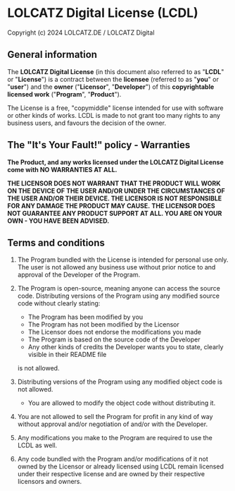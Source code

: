 # LOLCATZ Digital License (LCDL)
Copyright (c) 2024 LOLCATZ.DE / LOLCATZ Digital

## General information
The **LOLCATZ Digital License** (in this document also referred to as "**LCDL**" or "**License**") is a contract between the **licensee** (referred to as "**you**" or "**user**")
and the **owner** ("**Licensor**", "**Developer**") of this **copyrightable licensed work** ("**Program**", "**Product**").

The License is a free, "copymiddle" license intended for use with software or other kinds of works. LCDL is made to not grant too many rights to any business users, and favours the decision of the owner.

## The "It's Your Fault!" policy - Warranties
**The Product, and any works licensed under the LOLCATZ Digital License come with NO WARRANTIES AT ALL.**

**THE LICENSOR DOES NOT WARRANT THAT THE PRODUCT WILL WORK ON THE DEVICE OF THE USER AND/OR UNDER THE CIRCUMSTANCES OF THE USER AND/OR THEIR DEVICE. THE LICENSOR IS NOT RESPONSIBLE FOR ANY DAMAGE THE PRODUCT MAY CAUSE.**
**THE LICENSOR DOES NOT GUARANTEE ANY PRODUCT SUPPORT AT ALL. YOU ARE ON YOUR OWN - YOU HAVE BEEN ADVISED.**

## Terms and conditions
1. The Program bundled with the License is intended for personal use only. The user is not allowed any business use without prior notice to and approval of the Developer of the Program.
2. The Program is open-source, meaning anyone can access the source code. Distributing versions of the Program using any modified source code without clearly stating:
    - The Program has been modified by you
    - The Program has not been modified by the Licensor
    - The Licensor does not endorse the modifications you made
    - The Program is based on the source code of the Developer
    - Any other kinds of credits the Developer wants you to state, clearly visible in their README file

    is not allowed.
3. Distributing versions of the Program using any modified object code is not allowed.
    - You are allowed to modify the object code without distributing it.
4. You are not allowed to sell the Program for profit in any kind of way without approval and/or negotiation of and/or with the Developer.
5. Any modifications you make to the Program are required to use the LCDL as well.
6. Any code bundled with the Program and/or modifications of it not owned by the Licensor or already licensed using LCDL remain licensed under their respective license and are owned by their respective licensors and owners.

